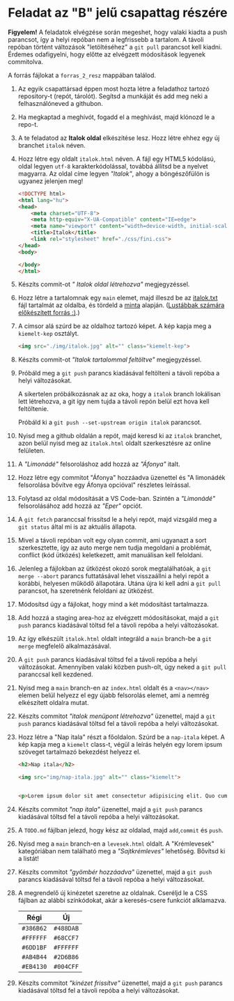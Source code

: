 # Feladat az "B" jelű csapattag részére

**Figyelem!** A feladatok elvégzése során megeshet, hogy valaki kiadta a push parancsot, így a helyi repóban nem a legfrissebb a tartalom. A távoli repóban történt változások "letöltéséhez" a `git pull` parancsot kell kiadni. Érdemes odafigyelni, hogy előtte az elvégzett  módosítások legyenek commitolva.

A forrás fájlokat a `forras_2_resz` mappában találod.

1. Az egyik csapattársad éppen most hozta létre a feladathoz tartozó repository-t (repót, tárolót). Segítsd a munkáját és add meg neki a felhasználóneved a githubon.

1. Ha megkaptad a meghívót, fogadd el a meghívást, majd klónozd le a repo-t.

1. A te feladatod az **Italok oldal** elkészítése lesz. Hozz létre ehhez egy új branchet `italok` néven.

1. Hozz létre egy oldalt `italok.html` néven. A fájl egy HTML5 kódolású, oldal legyen `utf-8` karakterkódolással, továbbá állítsd be a nyelvet magyarra. Az oldal címe legyen *"Italok"*, ahogy a böngészőfülön is ugyanez jelenjen meg!

    ```html
    <!DOCTYPE html>
    <html lang="hu">
    <head>
        <meta charset="UTF-8">
        <meta http-equiv="X-UA-Compatible" content="IE=edge">
        <meta name="viewport" content="width=device-width, initial-scale=1.0">
        <title>Italok</title>
        <link rel="stylesheet" href="./css/fini.css">
    </head>
    <body>

    </body>
    </html>
    ```

1. Készíts commit-ot *" Italok oldal létrehozva"* megjegyzéssel.

1. Hozz létre a tartalomnak egy `main` elemet, majd illeszd be az [italok.txt](forras_2_resz/italok.txt) fájl tartalmát az oldalba, és tördeld a [minta](kiegeszitok/italok_html_minta.png) alapján. ([Lustábbak számára előkészített forrás :)](forras_2_resz/italok_html_forras.txt).)

1. A címsor alá szúrd be az oldalhoz tartozó képet. A kép kapja meg a `kiemelt-kep` osztályt.

    ```html
    <img src="./img/italok.jpg" alt="" class="kiemelt-kep">
    ```

1. Készíts commit-ot *"Italok tartalommal feltöltve"* megjegyzéssel.

1. Próbáld meg a `git push` parancs kiadásával feltölteni a távoli repóba a helyi változásokat. 

    A sikertelen próbálkozásnak az az oka, hogy a `italok` branch lokálisan lett létrehozva, a git így nem tujda a távoli repón belül ezt hova kell feltöltenie.

    Próbáld ki a `git push --set-upstream origin italok` parancsot.

1. Nyisd meg a github oldalán a repót, majd keresd ki az `italok` branchet, azon belül nyisd meg az `italok.html` oldalt szerkesztésre az online felületen.

1. A *"Limonádé"* felsoroláshoz add hozzá az *"Áfonya"* italt.

1. Hozz létre egy commitot "Áfonya" hozzáadva üzenettel és "A limonádék felsorolása bővítve egy Áfonya opcióval" részletes leírással.

1. Folytasd az oldal módosítását a VS Code-ban. Szintén a *"Limonádé"* felsorolásához add hozzá az *"Eper"* opciót.

1. A `git fetch` paranccsal frissítsd le a helyi repót, majd vizsgáld meg a `git status` által mi is az aktuális állapota.

1. Mivel a távoli repóban volt egy olyan commit, ami ugyanazt a sort szerkesztette, így az auto merge nem tudja megoldani a problémát, conflict (kód ütközés) keletkezett, amit manuálisan kell feloldani.

1. Jelenleg a fájlokban az ütközést okozó sorok megtalálhatóak, a `git merge --abort` parancs futtatásával lehet visszaállni a helyi repót a korábbi, helyesen működő állapotára. Utána újra ki kell adni a `git pull` parancsot, ha szeretnénk feloldani az ütközést.

1. Módosítsd úgy a fájlokat, hogy mind a két módosítást tartalmazza.

1. Add hozzá a staging area-hoz az elvégzett módosításokat, majd a `git push` parancs kiadásával töltsd fel a távoli repóba a helyi változásokat.

1. Az így elkészült `italok.html` oldalt integráld a `main` branch-be a `git merge` megfelelő alkalmazásával.

1. A `git push` parancs kiadásával töltsd fel a távoli repóba a helyi változásokat. Amennyiben valaki közben push-olt, úgy neked a `git pull` paranccsal kell kezdened.

1. Nyisd meg a `main` branch-en az `index.html` oldalt és a `<nav></nav>` elemen belül helyezz el egy újabb felsorolás elemet, ami a nemrég elkészített oldalra mutat.

1. Készíts commitot *"italok menüpont létrehozva"* üzenettel, majd a `git push` parancs kiadásával töltsd fel a távoli repóba a helyi változásokat.

1. Hozz létre a "Nap itala" részt a főoldalon. Szúrd be a `nap-itala` képet. A kép kapja meg a `kiemelt` class-t, végül a leírás helyén egy lorem ipsum szöveget tartalmazó bekezdést helyezz el.

    ```html
    <h2>Nap itala</h2>

    <img src="img/nap-itala.jpg" alt="" class="kiemelt">


    <p>Lorem ipsum dolor sit amet consectetur adipisicing elit. Quo cumque neque illo nam voluptatem quis, aperiam, alias saepe fugiat debitis, quod molestias at vero consequatur. Voluptatum, corporis porro. Facere, animi?</p>
    ```

1. Készíts commitot *"nap itala"* üzenettel, majd a `git push` parancs kiadásával töltsd fel a távoli repóba a helyi változásokat.

1. A `TODO.md` fájlban jelezd, hogy kész az oldalad, majd `add`,`commit` és `push`.

1. Nyisd meg a `main` branch-en a `levesek.html` oldalt. A "Krémlevesek" kategóriában nem található meg a *"Sajtkrémleves"* lehetőség. Bővítsd ki a listát!

1. Készíts commitot *"gyömbér hozzáadva"* üzenettel, majd a `git push` parancs kiadásával töltsd fel a távoli repóba a helyi változásokat.

1. A megrendelő új kinézetet szeretne az oldalnak. Cseréljd le a CSS fájlban az alábbi színkódokat, akár a keresés-csere funkciót alklamazva.

    |   Régi    |    Új     |
    |-----------|-----------|
    | `#386B62` | `#488DAB` |
    | `#FFFFFF` | `#68CCF7` |
    | `#6DD1BF` | `#FFFFFF` |
    | `#AB4B44` | `#2D6B86` |
    | `#EB4130` | `#004CFF` |

1. Készíts commitot *"kinézet frissítve"* üzenettel, majd a `git push` parancs kiadásával töltsd fel a távoli repóba a helyi változásokat.